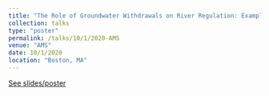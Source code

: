 ```yaml
---
title: "The Role of Groundwater Withdrawals on River Regulation: Example from the Columbia River Basin"
collection: talks
type: "poster"
permalink: /talks/10/1/2020-AMS
venue: "AMS"
date: 10/1/2020
location: "Boston, MA"
---
```


[See slides/poster](https://1drv.ms/b/s!Ao47KtQYIZUrsUXYRgt6PWMlO3Wi?e=dM5kXm)

